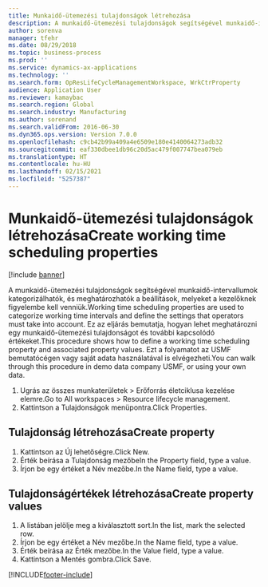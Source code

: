 ```yaml
---
title: Munkaidő-ütemezési tulajdonságok létrehozása
description: A munkaidő-ütemezési tulajdonságok segítségével munkaidő-intervallumok kategorizálhatók, és meghatározhatók a beállítások, melyeket a kezelőknek figyelembe kell venniük.
author: sorenva
manager: tfehr
ms.date: 08/29/2018
ms.topic: business-process
ms.prod: ''
ms.service: dynamics-ax-applications
ms.technology: ''
ms.search.form: OpResLifeCycleManagementWorkspace, WrkCtrProperty
audience: Application User
ms.reviewer: kamaybac
ms.search.region: Global
ms.search.industry: Manufacturing
ms.author: sorenand
ms.search.validFrom: 2016-06-30
ms.dyn365.ops.version: Version 7.0.0
ms.openlocfilehash: c9cb42b99a409a4e6509e180e4140064273adb32
ms.sourcegitcommit: eaf330dbee1db96c20d5ac479f007747bea079eb
ms.translationtype: HT
ms.contentlocale: hu-HU
ms.lasthandoff: 02/15/2021
ms.locfileid: "5257387"
---
```

# <a name="create-working-time-scheduling-properties"></a><span data-ttu-id="e2c44-103">Munkaidő-ütemezési tulajdonságok létrehozása</span><span class="sxs-lookup"><span data-stu-id="e2c44-103">Create working time scheduling properties</span></span>

[!include [banner](../../includes/banner.md)]

<span data-ttu-id="e2c44-104">A munkaidő-ütemezési tulajdonságok segítségével munkaidő-intervallumok kategorizálhatók, és meghatározhatók a beállítások, melyeket a kezelőknek figyelembe kell venniük.</span><span class="sxs-lookup"><span data-stu-id="e2c44-104">Working time scheduling properties are used to categorize working time intervals and define the settings that operators must take into account.</span></span> <span data-ttu-id="e2c44-105">Ez az eljárás bemutatja, hogyan lehet meghatározni egy munkaidő-ütemezési tulajdonságot és további kapcsolódó értékeket.</span><span class="sxs-lookup"><span data-stu-id="e2c44-105">This procedure shows how to define a working time scheduling property and associated property values.</span></span> <span data-ttu-id="e2c44-106">Ezt a folyamatot az USMF bemutatócégen vagy saját adata használatával is elvégezheti.</span><span class="sxs-lookup"><span data-stu-id="e2c44-106">You can walk through this procedure in demo data company USMF, or using your own data.</span></span>

1. <span data-ttu-id="e2c44-107">Ugrás az összes munkaterületek > Erőforrás életciklusa kezelése elemre.</span><span class="sxs-lookup"><span data-stu-id="e2c44-107">Go to All workspaces > Resource lifecycle management.</span></span>
2. <span data-ttu-id="e2c44-108">Kattintson a Tulajdonságok menüpontra.</span><span class="sxs-lookup"><span data-stu-id="e2c44-108">Click Properties.</span></span>

## <a name="create-property"></a><span data-ttu-id="e2c44-109">Tulajdonság létrehozása</span><span class="sxs-lookup"><span data-stu-id="e2c44-109">Create property</span></span>
1. <span data-ttu-id="e2c44-110">Kattintson az Új lehetőségre.</span><span class="sxs-lookup"><span data-stu-id="e2c44-110">Click New.</span></span>
2. <span data-ttu-id="e2c44-111">Érték beírása a Tulajdonság mezőbe</span><span class="sxs-lookup"><span data-stu-id="e2c44-111">In the Property field, type a value.</span></span>
3. <span data-ttu-id="e2c44-112">Írjon be egy értéket a Név mezőbe.</span><span class="sxs-lookup"><span data-stu-id="e2c44-112">In the Name field, type a value.</span></span>

## <a name="create-property-values"></a><span data-ttu-id="e2c44-113">Tulajdonságértékek létrehozása</span><span class="sxs-lookup"><span data-stu-id="e2c44-113">Create property values</span></span>
1. <span data-ttu-id="e2c44-114">A listában jelölje meg a kiválasztott sort.</span><span class="sxs-lookup"><span data-stu-id="e2c44-114">In the list, mark the selected row.</span></span>
2. <span data-ttu-id="e2c44-115">Írjon be egy értéket a Név mezőbe.</span><span class="sxs-lookup"><span data-stu-id="e2c44-115">In the Name field, type a value.</span></span>
3. <span data-ttu-id="e2c44-116">Érték beírása az Érték mezőbe.</span><span class="sxs-lookup"><span data-stu-id="e2c44-116">In the Value field, type a value.</span></span>
4. <span data-ttu-id="e2c44-117">Kattintson a Mentés gombra.</span><span class="sxs-lookup"><span data-stu-id="e2c44-117">Click Save.</span></span>



[!INCLUDE[footer-include](../../../includes/footer-banner.md)]